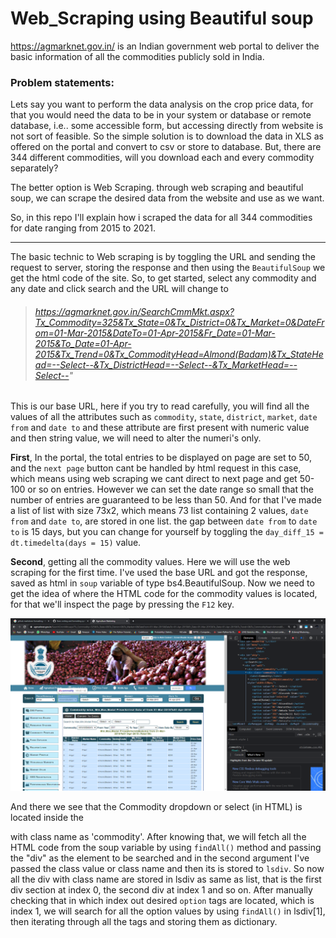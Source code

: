# Web_Scraping using Beautiful soup

https://agmarknet.gov.in/ is an Indian government web portal to deliver the basic information of all the commodities publicly sold in India.

### Problem statements:
Lets say you want to perform the data analysis on the crop price data, for that you would need the data to be in your system or database or remote database, i.e.. some accessible form, but accessing directly from website is not sort of feasible. So the simple solution is to download the data in XLS as offered on the portal and convert to csv or store to database. But, there are 344 different commodities, will you download each and every commodity separately?

The better option is Web Scraping. through web scraping and beautiful soup, we can scrape the desired data from the website and use as we want.

So, in this repo I'll explain how i scraped the data for all 344 commodities for date ranging from 2015 to 2021.

---

The basic technic to Web scraping is by toggling the URL and sending the request to server, storing the response and then using the `BeautifulSoup` we get the html code of the site. So, to get started, select any commodity and any date and click search and the URL will change to
> ###### https://agmarknet.gov.in/SearchCmmMkt.aspx?Tx_Commodity=325&Tx_State=0&Tx_District=0&Tx_Market=0&DateFrom=01-Mar-2015&DateTo=01-Apr-2015&Fr_Date=01-Mar-2015&To_Date=01-Apr-2015&Tx_Trend=0&Tx_CommodityHead=Almond(Badam)&Tx_StateHead=--Select--&Tx_DistrictHead=--Select--&Tx_MarketHead=--Select--"

This is our base URL, here if you try to read carefully, you will find all the values of all the attributes such as `commodity`, `state`, `district`, `market`, `date from` and `date to` and these attribute are first present with numeric value and then string value, we will need to alter the numeri's only.


**First**, In the portal, the total entries to be displayed on page are set to 50, and the `next page` button cant be handled by html request in this case, which means using web scraping we cant direct to next page and get 50-100 or so on entries. However we can set the date range so small that the number of entries are guaranteed to be less than 50. And for that I've made a list of list with size 73x2, which means 73 list containing 2 values, `date from` and `date to`, are stored in one list. the gap between `date from` to `date to` is 15 days, but you can change for yourself by toggling the `day_diff_15 = dt.timedelta(days = 15)` value.

**Second**, getting all the commodity values. Here we will use the web scraping for the first time. I've used the base URL and got the response, saved as html in `soup` variable of type bs4.BeautifulSoup. Now we need to get the idea of where the HTML code for the commodity values is located, for that we'll inspect the page by pressing the `F12` key.

![](images/agmarknet.png)

And there we see that the Commodity dropdown or select (in HTML) is located inside the <div> with class name as 'commodity'. After knowing that, we will fetch all the HTML code from the soup variable by using `findAll()` method and passing the "div" as the element to be searched and in the second argument I've passed the class value or class name and then its is stored to `lsdiv`. So now all the div with class name are stored in lsdiv as same as list, that is the first div section at index 0, the second div at index 1 and so on. After manually checking that in which index out desired `option` tags are located, which is index 1, we will search for all the option values by using `findAll()` in lsdiv[1], then iterating through all the tags and storing them as dictionary.
